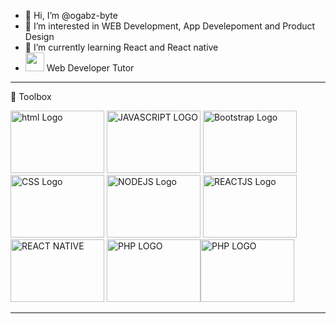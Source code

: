 - 👋 Hi, I’m @ogabz-byte
- 👀 I’m interested in WEB Development, App Develepoment and Product Design
- 🌱 I’m currently learning React and React native
- <img src="https://cdn-icons-png.flaticon.com/128/99/99488.png" width="30px"> Web Developer Tutor

<!---
ogabz-byte/ogabz-byte is a ✨ special ✨ repository because its `README.md` (this file) appears on your GitHub profile.
You can click the Preview link to take a look at your changes.
--->
---

🧰 Toolbox

<img src="https://as2.ftcdn.net/v2/jpg/02/23/73/03/1000_F_223730334_0l31O1JBvtyw2B8Zkeu95LEqX0Y3PxjG.jpg" alt="html Logo" width="150" height="100"/> <img src="https://as1.ftcdn.net/v2/jpg/02/49/94/34/1000_F_249943490_P7KwlZJJuxfS3m85xPG6bkuAmFUhdiZs.jpg"  alt="JAVASCRIPT LOGO" width="150" height="100"/> <img src="https://cdn.worldvectorlogo.com/logos/bootstrap.svg" alt="Bootstrap Logo" width="150" height="100"/> <img src="https://cdn-icons-png.flaticon.com/512/5968/5968242.png" alt="CSS Logo" width="150" height="100"/> <img src="https://t3.ftcdn.net/jpg/03/52/67/82/240_F_352678266_NFcwIwhhY76mkQItT4lCxyxcCTP3LgvY.jpg" alt="NODEJS Logo" width="150" height="100"/> <img src="https://t4.ftcdn.net/jpg/02/29/50/63/240_F_229506367_CEzUCeIt7jzKKpz2Ngn67taO5CFNqlQs.jpg" alt="REACTJS Logo" width="150" height="100"/>  <img src="https://as1.ftcdn.net/v2/jpg/02/39/03/26/1000_F_239032675_HAnPfG8CjyxngGb3D9aHlAbfwuKSbN6i.jpg" alt="REACT NATIVE" width="150" height="100" /> <img src="https://cdn-icons-png.flaticon.com/512/5968/5968332.png" alt="PHP LOGO" width="150" height="100" /><img src="https://as2.ftcdn.net/v2/jpg/03/33/96/91/1000_F_333969124_oxVCGRls74lDBLwsEiOg5JNg23njoKZT.jpg" alt="PHP LOGO" width="150" height="100" />

---

